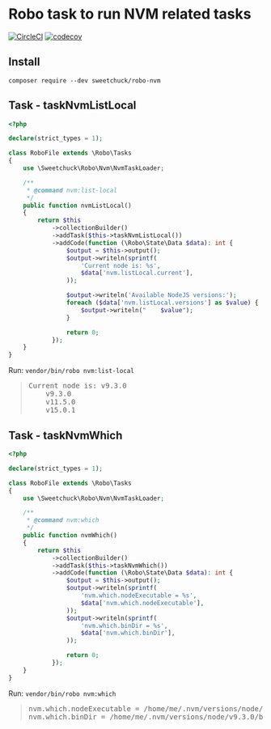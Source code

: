 # Robo task to run NVM related tasks

[![CircleCI](https://circleci.com/gh/Sweetchuck/robo-nvm.svg?style=svg)](https://circleci.com/gh/Sweetchuck/robo-nvm)
[![codecov](https://codecov.io/gh/Sweetchuck/robo-nvm/branch/1.x/graph/badge.svg)](https://codecov.io/gh/Sweetchuck/robo-nvm)


## Install

`composer require --dev sweetchuck/robo-nvm`


## Task - taskNvmListLocal

```php
<?php

declare(strict_types = 1);

class RoboFile extends \Robo\Tasks
{
    use \Sweetchuck\Robo\Nvm\NvmTaskLoader;

    /**
     * @command nvm:list-local
     */
    public function nvmListLocal()
    {
        return $this
            ->collectionBuilder()
            ->addTask($this->taskNvmListLocal())
            ->addCode(function (\Robo\State\Data $data): int {
                $output = $this->output();
                $output->writeln(sprintf(
                    'Current node is: %s',
                    $data['nvm.listLocal.current'],
                ));

                $output->writeln('Available NodeJS versions:');
                foreach ($data['nvm.listLocal.versions'] as $value) {
                    $output->writeln("    $value");
                }

                return 0;
            });
    }
}

```

Run: `vendor/bin/robo nvm:list-local`<br />
> <pre>Current node is: v9.3.0
>     v9.3.0
>     v11.5.0
>     v15.0.1</pre>


## Task - taskNvmWhich

```php
<?php

declare(strict_types = 1);

class RoboFile extends \Robo\Tasks
{
    use \Sweetchuck\Robo\Nvm\NvmTaskLoader;

    /**
     * @command nvm:which
     */
    public function nvmWhich()
    {
        return $this
            ->collectionBuilder()
            ->addTask($this->taskNvmWhich())
            ->addCode(function (\Robo\State\Data $data): int {
                $output = $this->output();
                $output->writeln(sprintf(
                    'nvm.which.nodeExecutable = %s',
                    $data['nvm.which.nodeExecutable'],
                ));
                $output->writeln(sprintf(
                    'nvm.which.binDir = %s',
                    $data['nvm.which.binDir'],
                ));

                return 0;
            });
    }
}
```

Run: `vendor/bin/robo nvm:which`

> <pre>nvm.which.nodeExecutable = /home/me/.nvm/versions/node/v9.3.0/bin/node
> nvm.which.binDir = /home/me/.nvm/versions/node/v9.3.0/bin</pre>

